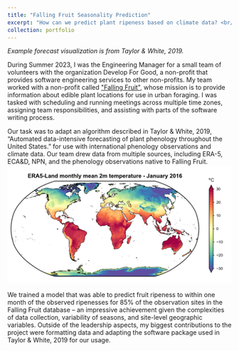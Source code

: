 ```yaml
---
title: "Falling Fruit Seasonality Prediction"
excerpt: "How can we predict plant ripeness based on climate data? <br/><img src='/images/portfolio/example_forecast.png'>"
collection: portfolio
---
```

*Example forecast visualization is from Taylor & White, 2019.*

During Summer 2023, I was the Engineering Manager for a small team of volunteers with the organization
Develop For Good, a non-profit that provides software engineering services to other non-profits.
My team worked with a non-profit called ["Falling Fruit"](https://fallingfruit.org), whose mission is to provide information about edible plant locations for use in urban foraging.
I was tasked with scheduling and running meetings across multiple time zones, assigning team responsibilities, and assisting with parts of the software writing process.

Our task was to adapt an algorithm described in Taylor & White, 2019, “Automated data-intensive forecasting of plant phenology throughout the United States.” for use with international phenology observations and climate data.
Our team drew data from multiple sources, including ERA-5, ECA&D, NPN, and the phenology observations native to Falling Fruit.
![era-5 map](images/portfolio/era_5.png)

We trained a model that was able to predict fruit ripeness to within one month of the observed ripenesses for 85% of the observation sites in the Falling Fruit database – an impressive achievement given the complexities of data collection, variability of seasons, and site-level geographic variables.
Outside of the leadership aspects, my biggest contributions to the project were formatting data and adapting the software package used in Taylor & White, 2019 for our usage.
